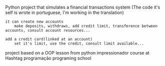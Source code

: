Python project that simulates a financial transactions system (The code it's self is wrote in portuguese, I'm working in the translation)

    it can create new accounts 
        make deposits, withdraws, add credit limit, transference between accounts, consult account resources...

    add a credit card(linked at an account) 
        set it's limit, use the credit, consult limit available...

project based on a OOP lesson from python impressionador course at Hashtag programação programing school